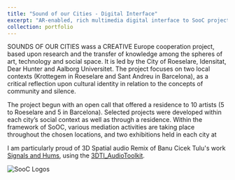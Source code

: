 ```yaml
---
title: "Sound of our Cities - Digital Interface"
excerpt: "AR-enabled, rich multimedia digital interface to SooC project, supported by Creative Europe <br/><img src='/images/Port_SooC.png'>"
collection: portfolio
---
```


SOUNDS OF OUR CITIES wass a CREATIVE Europe cooperation project, based upon research and the transfer of knowledge among the spheres of art, technology and social space. It is led by the City of Roeselare, Idensitat, Dear Hunter and Aalborg Universitet. The project focuses on two local contexts (Krottegem in Roeselare and Sant Andreu in Barcelona), as a critical reflection upon cultural identity in relation to the concepts of community and silence.

The project begun with an open call that offered a residence to 10 artists (5 to Roeselare and 5 in Barcelona). Selected projects were developed within each city’s social context as well as through a residence. Within the framework of SoOC, various mediation activities are taking place throughout the chosen locations, and two exhibitions held in each city at [](https://soocities.github.io/)


I am particularly proud of 3D Spatial audio Remix of Banu Cicek Tulu's work [Signals and Hums]( https://soocities.github.io/project/signals-and-hums), using the [3DTI_AudioToolkit](https://github.com/3DTune-In/3dti_AudioToolkit).

![SooC Logos](https://soocities.github.io/assets/images/logos.png)
